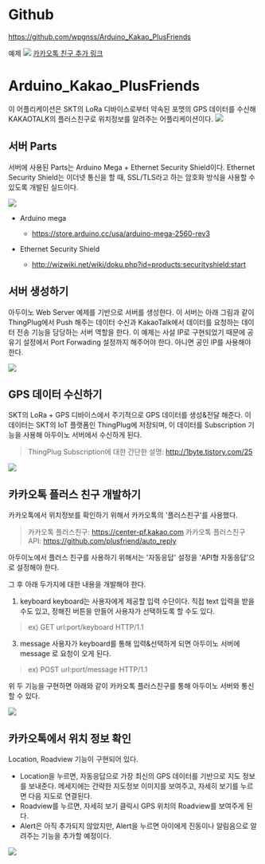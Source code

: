 # Github

https://github.com/wpgnss/Arduino_Kakao_PlusFriends

예제
![](https://github.com/wpgnss/Arduino_Kakao_PlusFriends/blob/master/img/banner.PNG?raw=true)
[ 카카오톡 친구 추가 링크 ](http://pf.kakao.com/_NGgQd)


# Arduino_Kakao_PlusFriends

이 어플리케이션은 SKT의 LoRa 디바이스로부터 약속된 포맷의 GPS 데이터를 수신해 KAKAOTALK의 플러스친구로 위치정보를 알려주는 어플리케이션이다.
![](https://github.com/wpgnss/Arduino_Kakao_PlusFriends/blob/master/img/01_intro.PNG?raw=true)

## 서버 Parts
서버에 사용된 Parts는 Arduino Mega + Ethernet Security Shield이다.
Ethernet Security Shield는 이더넷 통신을 할 때, SSL/TLS라고 하는 암호화 방식을 사용할 수 있도록 개발된 실드이다.

![](https://github.com/wpgnss/Arduino_Kakao_PlusFriends/blob/master/img/00_parts.png?raw=true)


* Arduino mega
	- https://store.arduino.cc/usa/arduino-mega-2560-rev3
	
* Ethernet Security Shield
	- http://wizwiki.net/wiki/doku.php?id=products:securityshield:start





## 서버 생성하기
아두이노 Web Server 예제를 기반으로 서버를 생성한다. 이 서버는 아래 그림과 같이 ThingPlug에서 Push 해주는 데이터 수신과 KakaoTalk에서 데이터를 요청하는 데이터 전송 기능을 담당하는 서버 역할을 한다.
이 예제는 사설 IP로 구현되었기 때문에 공유기 설정에서 Port Forwading 설정까지 해주어야 한다. 아니면 공인 IP를 사용해야 한다.

![](https://github.com/wpgnss/Arduino_Kakao_PlusFriends/blob/master/img/02_flow.PNG?raw=true)

## GPS 데이터 수신하기
SKT의 LoRa + GPS 디바이스에서 주기적으로 GPS 데이터를 생성&전달 해준다.
이 데이터는 SKT의 IoT 플랫폼인 ThingPlug에 저장되며, 이 데이터를 Subscription 기능을 사용해 아두이노 서버에서 수신하게 된다.

> ThingPlug Subscription에 대한 간단한 설명: http://1byte.tistory.com/25

![](https://github.com/wpgnss/Arduino_Kakao_PlusFriends/blob/master/img/03_subscription.PNG?raw=true)

## 카카오톡 플러스 친구 개발하기
카카오톡에서 위치정보를 확인하기 위해서 카카오톡의 '플러스친구'를 사용했다.

> 카카오톡 플러스친구: https://center-pf.kakao.com
카카오톡 플러스친구 API: https://github.com/plusfriend/auto_reply

아두이노에서 플러스 친구를 사용하기 위해서는 '자동응답' 설정을 'API형 자동응답'으로 설정해야 한다.

그 후 아래 두가지에 대한 내용을 개발해야 한다.
1. keyboard
	keyboard는 사용자에게 제공할 입력 수단이다. 직접 text 입력을 받을 수도 있고, 정해진 버튼을 만들어 사용자가 선택하도록 할 수도 있다.
>ex) GET url:port/keyboard HTTP/1.1

3.  message
	사용자가 keyboard를 통해 입력&선택하게 되면 아두이노 서버에 message 로 요청이 오게 된다.
>ex) POST url:port/message HTTP/1.1


위 두 기능을 구현하면 아래와 같이 카카오톡 플러스친구를 통해 아두이노 서버와 통신할 수 있다.

![](https://github.com/wpgnss/Arduino_Kakao_PlusFriends/blob/master/img/04_kakaopf_api.PNG?raw=true)

## 카카오톡에서 위치 정보 확인
Location, Roadview 기능이 구현되어 있다.
* Location을 누르면, 자동응답으로 가장 최신의 GPS 데이터를 기반으로 지도 정보를 보내준다. 메세지에는 간략한 지도정보 이미지를 보여주고, 자세히 보기를 누르면 다음 지도로 연결된다.
* Roadview를 누르면, 자세히 보기 클릭시 GPS 위치의 Roadview를 보여주게 된다.
* Alert은 아직 추가되지 않았지만, Alert을 누르면 아이에게 진동이나 알림음으로 알려주는 기능을 추가할 예정이다.

![](https://github.com/wpgnss/Arduino_Kakao_PlusFriends/blob/master/img/05_on_the_phone.PNG?raw=true)


